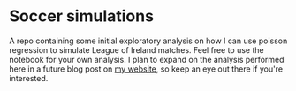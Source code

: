 # Soccer simulations

A repo containing some initial exploratory analysis on how I can use poisson regression to simulate League of Ireland matches. Feel free to use the notebook for your own analysis. I plan to expand on the analysis performed here in a future blog post on [my website](https://paulminogue.com/), so keep an eye out there if you're interested.
